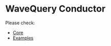 # WaveQuery Conductor

Please check:
- [Core](packages/conductor/README.md)
- [Examples](examples/README.md)
